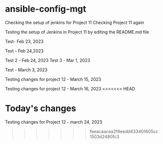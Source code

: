 # ansible-config-mgt


Checking the setup of jenkins for Project 11
Checking Project 11 again

Testing the setup of Jenkins in Project 11 by editing the README.md file

Test- Feb 23, 2023

Test - Feb 24,2023

Test 2 - Feb 24, 2023
Test 3 - Mar 1, 2023

Test - March 3, 2023

Testing changes for project 12 - March 15, 2023

Testing changes for project 12 - March 16, 2023
<<<<<<< HEAD

Today's changes
=======
Testing changes for Project 12 - march 24, 2023
>>>>>>> feeacaacea2f8eedd433401605cc1503d2480fc3
